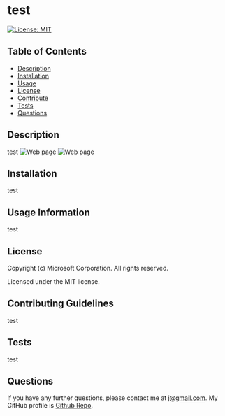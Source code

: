 # test
  [![License: MIT](https://img.shields.io/badge/License-MIT-yellow.svg)](https://opensource.org/licenses/MIT)
  ## Table of Contents
  * [Description](#Description)
  * [Installation](#Installation)
  * [Usage](#Usage)
  * [License](#License)
  * [Contribute](#Contribute)
  * [Tests](#Tests)
  * [Questions](#Questions)
  ## Description
  test
  ![Web page](assets/img/portfolio-index.png)
  ![Web page](assets/img/portfolio-portfolio.png)
  ## Installation
  test
  ## Usage Information
  test
  ## License
  Copyright (c) Microsoft Corporation. All rights reserved.
  
  Licensed under the MIT license.
  ## Contributing Guidelines
  test
  ## Tests
  test
  ## Questions
  If you have any further questions, please contact me at j@gmail.com.
  My GitHub profile is [Github Repo](https://github.com/test).
